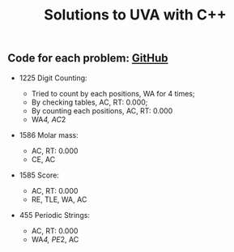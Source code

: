 ﻿---
title: Solutions to UVA with C++
category: Algorithm
tag: [Solutions, UVA]
---
## Code for each problem: [GitHub](https://github.com/Orcuslc/Learning/tree/master/UVA)  

- 1225 Digit Counting: 
	- Tried to count by each positions, WA for 4 times; 
	- By checking tables, AC, RT: 0.000; 
	- By counting each positions, AC, RT: 0.000
	- WA*4, AC*2

- 1586 Molar mass: 
	- AC, RT: 0.000
	- CE, AC

- 1585 Score:
	- AC, RT: 0.000
	- RE, TLE, WA, AC

- 455 Periodic Strings:
	- AC, RT: 0.000
	- WA*4, PE*2, AC


